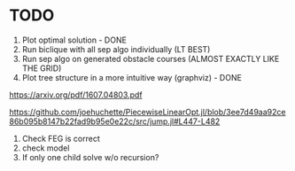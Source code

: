 # TODO

<!-- 1. Turn graph into a matrix - DONE
2. JuMP.Model(Gurobi.Optimizer) - DONE
3. compare min cover size with what we're getting - DONE

1. Get some stats balance, sep size
2. Get tree structure - DONE

1. Still draw the triangles in the biclique graphs - DONE

1. Dont put the face in the feg algo - DONE -->

1. Plot optimal solution - DONE
2. Run biclique with all sep algo individually (LT BEST)
3. Run sep algo on generated obstacle courses (ALMOST EXACTLY LIKE THE GRID)
4. Plot tree structure in a more intuitive way (graphviz) - DONE

https://arxiv.org/pdf/1607.04803.pdf

https://github.com/joehuchette/PiecewiseLinearOpt.jl/blob/3ee7d49aa92ce86b095b8147b22fad9b95e0e22c/src/jump.jl#L447-L482

1. Check FEG is correct
2. check model
3. If only one child solve w/o recursion?

